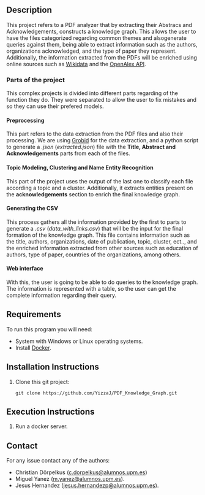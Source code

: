 ## Description

This project refers to a PDF analyzer that by extracting their Abstracs and Acknowledgements, constructs a knowledge graph. This allows the user to have the files categorized regarding common themes and alsogenerate queries against them, being able to extract information such as the authors, organizations acknowledged, and the type of paper they represent. Additionally, the information extracted from the PDFs will be enriched using online sources such as [Wikidata](https://www.wikidata.org/wiki/Wikidata:Main_Page) and the [OpenAlex API](https://openalex.org/).

### Parts of the project

This complex projects is divided into different parts regarding of the function they do. They were separated to allow the user to fix mistakes and so they can use their prefered models.

#### Preprocessing

This part refers to the data extraction from the PDF files and also their processing. We are using [Grobid](https://github.com/kermitt2/grobid) for the data extraction, and a python script to generate a *.json*  (*extracted.json*) file with the **Title, Abstract and Acknowledgements** parts from each of the files.

#### Topic Modeling, Clustering and Name Entity Recognition

This part of the project uses the output of the last one to classify each file according a topic and a cluster. Additionally, it extracts entities present on the **acknowledgements** section to enrich the final knowledge graph.

#### Generating the CSV

This process gathers all the information provided by the first to parts to generate a *.csv* (*data_with_links.csv*) that will be the input for the final formation of the knowledge graph. This file contains information such as the title, authors, organizations, date of publication, topic, cluster, ect.., and the enriched information extracted from other sources such as education of authors, type of paper, countries of the organizations, among others.

#### Web interface

With this, the user is going to be able to do queries to the knowledge graph. The information is represented with a table, so the user can get the complete information regarding their query.

## Requirements

To run this program you will need:

* System with Windows or Linux operating systems.
* Install [Docker](https://docs.docker.com/engine/install/).

## Installation Instructions

1. Clone this git project:

   `git clone https://github.com/YizzaJ/PDF_Knowledge_Graph.git`

## Execution Instructions

1. Run a docker server.

## Contact

For any issue contact any of the authors:

* Christian Dörpelkus (c.dorpelkus@alumnos.upm.es)
* Miguel Yanez (m.yanez@alumnos.upm.es).
* Jesus Hernandez (jesus.hernandezp@alumnos.upm.es).
